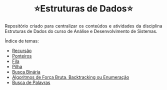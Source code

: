 <h1 align="center"> ⭐Estruturas de Dados⭐ </h1>

<p align="justify">Repositório criado para centralizar os conteúdos e atividades da disciplina Estruturas de Dados do curso de Análise e Desenvolvimento de Sistemas.</p>

Índice de temas:

* [Recursão](https://github.com/Jennyads/Estrutura_de_Dados/blob/main/Recurs%C3%A3o.md)
* [Ponteiros](https://github.com/Jennyads/Estrutura_de_Dados/blob/main/Ponteiros.md)
* [Fila](https://github.com/Jennyads/Estrutura_de_Dados/blob/main/Fila.md)
* [Pilha](https://github.com/Jennyads/Estrutura_de_Dados/blob/main/Pilha.md)
* [Busca Binária](https://github.com/Jennyads/Estrutura_de_Dados/blob/main/Busca_Bin%C3%A1ria.md)
* [Algoritmos de Força Bruta, Backtracking ou Enumeração](https://github.com/Jennyads/Estrutura_de_Dados/blob/main/Algoritmo_For%C3%A7a_Bruta.md)
* [Busca de Palavras](https://github.com/Jennyads/Estrutura_de_Dados/blob/main/Busca_Palavras.md)

